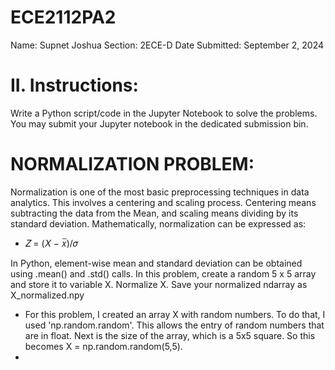 # ECE2112PA2
Name: Supnet Joshua
Section: 2ECE-D
Date Submitted: September 2, 2024

# II. Instructions:
Write a Python script/code in the Jupyter Notebook to solve the problems. You may submit your Jupyter
notebook in the dedicated submission bin.

# NORMALIZATION PROBLEM: 

Normalization is one of the most basic preprocessing techniques in
data analytics. This involves a centering and scaling process. Centering means subtracting the data from the
Mean, and scaling means dividing by its standard deviation. Mathematically, normalization can be expressed as:
- 𝑍 = (𝑋 − 𝑥̅)/𝜎

In Python, element-wise mean and standard deviation can be obtained using .mean() and .std() calls.
In this problem, create a random 5 x 5 array and store it to variable X. Normalize X. Save your normalized ndarray as X_normalized.npy

- For this problem, I created an array X with random numbers. To do that, I used 'np.random.random'. This allows the entry of random numbers that are in float. Next is the size of the array, which is a 5x5 square. So this becomes X = np.random.random(5,5).
-
